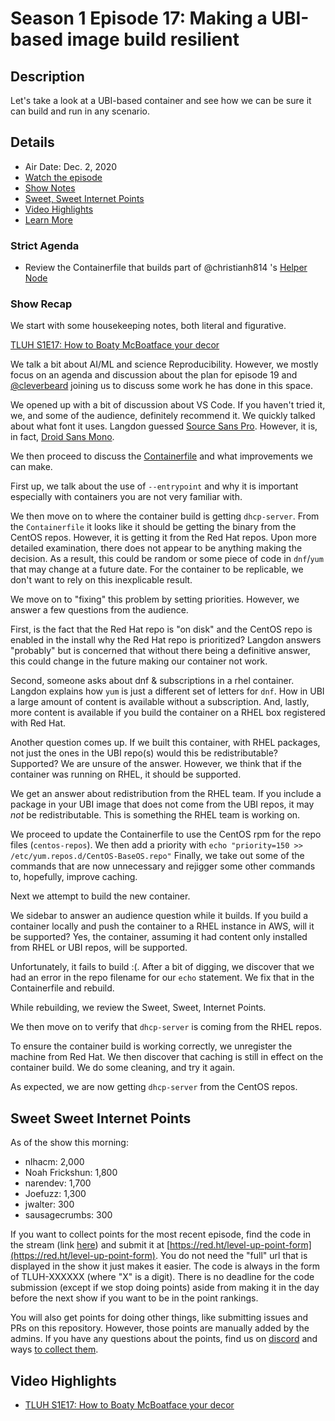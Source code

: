 # Season 1 Episode 17: Making a UBI-based image build resilient

## Description

Let's take a look at a UBI-based container and see how we can be sure it can build and run in any scenario.

## Details

* Air Date: Dec. 2, 2020
* [Watch the episode](https://youtu.be/yEyNdyPy1sY)
* [Show Notes](#show-notes)
* [Sweet, Sweet Internet Points](#sweet-sweet-internet-points)
* [Video Highlights](#video-highlights)
* [Learn More](https://red.ht/leveluphour)

### Strict Agenda

* Review the Containerfile that builds part of @christianh814 's [Helper Node](https://github.com/RedHatOfficial/ocp4-helpernode)

### Show Recap

We start with some housekeeping notes, both literal and figurative.

[TLUH S1E17: How to Boaty McBoatface your decor](https://clips.twitch.tv/SillyDeadDurianANELE)

We talk a bit about AI/ML and science Reproducibility.
However, we mostly focus on an agenda and discussion about the plan for episode 19 and [@cleverbeard](https://twitter.com/cleverbeard) joining us to discuss some work he has done in this space.

We opened up with a bit of discussion about VS Code.
If you haven't tried it, we, and some of the audience, definitely recommend it.
We quickly talked about what font it uses.
Langdon guessed [Source Sans Pro](https://fonts.google.com/specimen/Source+Sans+Pro).
However, it is, in fact, [Droid Sans Mono](https://en.wikipedia.org/wiki/Droid_fonts).

We then proceed to discuss the [Containerfile](./ocp4-helpernode/containers/dhcp/Containerfile) and what improvements we can make.

First up, we talk about the use of `--entrypoint` and why it is important especially with containers you are not very familiar with.

We then move on to where the container build is getting `dhcp-server`.
From the `Containerfile` it looks like it should be getting the binary from the CentOS repos.
However, it is getting it from the Red Hat repos.
Upon more detailed examination, there does not appear to be anything making the decision.
As a result, this could be random or some piece of code in `dnf`/`yum` that may change at a future date.
For the container to be replicable, we don't want to rely on this inexplicable result.

We move on to "fixing" this problem by setting priorities.
However, we answer a few questions from the audience.

First, is the fact that the Red Hat repo is "on disk" and the CentOS repo is enabled in the install why the Red Hat repo is prioritized?
Langdon answers "probably" but is concerned that without there being a definitive answer, this could change in the future making our container not work.

Second, someone asks about dnf & subscriptions in a rhel container.
Langdon explains how `yum` is just a different set of letters for `dnf`.
How in UBI a large amount of content is available without a subscription.
And, lastly, more content is available if you build the container on a RHEL box registered with Red Hat.

Another question comes up.
If we built this container, with RHEL packages, not just the ones in the UBI repo(s) would this be redistributable? 
Supported?
We are unsure of the answer.
However, we think that if the container was running on RHEL, it should be supported.

We get an answer about redistribution from the RHEL team.
If you include a package in your UBI image that does not come from the UBI repos, it may *not* be redistributable.
This is something the RHEL team is working on.

We proceed to update the Containerfile to use the CentOS rpm for the repo files (`centos-repos`).
We then add a priority with `echo "priority=150 >> /etc/yum.repos.d/CentOS-BaseOS.repo"`
Finally, we take out some of the commands that are now unnecessary and rejigger some other commands to, hopefully, improve caching.

Next we attempt to build the new container.

We sidebar to answer an audience question while it builds.
If you build a container locally and push the container to a RHEL instance in AWS, will it be supported?
Yes, the container, assuming it had content only installed from RHEL or UBI repos, will be supported.

Unfortunately, it fails to build :(.
After a bit of digging, we discover that we had an error in the repo filename for our `echo` statement.
We fix that in the Containerfile and rebuild.

While rebuilding, we review the Sweet, Sweet, Internet Points.

We then move on to verify that `dhcp-server` is coming from the RHEL repos.

To ensure the container build is working correctly, we unregister the machine from Red Hat.
We then discover that caching is still in effect on the container build.
We do some cleaning, and try it again.

As expected, we are now getting `dhcp-server` from the CentOS repos.

## Sweet Sweet Internet Points

As of the show this morning:

* nlhacm: 2,000
* Noah Frickshun: 1,800
* narendev: 1,700
* Joefuzz: 1,300
* jwalter: 300
* sausagecrumbs: 300

If you want to collect points for the most recent episode, find the code in the stream (link [here](#details)) and submit it at [https://red.ht/level-up-point-form](https://red.ht/level-up-point-form).
You do not need the "full" url that is displayed in the show it just makes it easier.
The code is always in the form of TLUH-XXXXXX (where "X" is a digit).
There is no deadline for the code submission (except if we stop doing points) aside from making it in the day before the next show if you want to be in the point rankings.

You will also get points for doing other things, like submitting issues and PRs on this repository.
However, those points are manually added by the admins.
If you have any questions about the points, find us on [discord](https://discord.gg/5VMVGJt) and ways [to collect them](../activities.md).

## Video Highlights

* [TLUH S1E17: How to Boaty McBoatface your decor](https://clips.twitch.tv/SillyDeadDurianANELE)